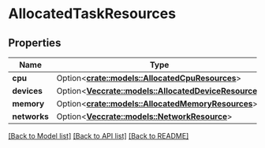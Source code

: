 # AllocatedTaskResources

## Properties

Name | Type | Description | Notes
------------ | ------------- | ------------- | -------------
**cpu** | Option<[**crate::models::AllocatedCpuResources**](AllocatedCpuResources.md)> |  | [optional]
**devices** | Option<[**Vec<crate::models::AllocatedDeviceResource>**](AllocatedDeviceResource.md)> |  | [optional]
**memory** | Option<[**crate::models::AllocatedMemoryResources**](AllocatedMemoryResources.md)> |  | [optional]
**networks** | Option<[**Vec<crate::models::NetworkResource>**](NetworkResource.md)> |  | [optional]

[[Back to Model list]](../README.md#documentation-for-models) [[Back to API list]](../README.md#documentation-for-api-endpoints) [[Back to README]](../README.md)


